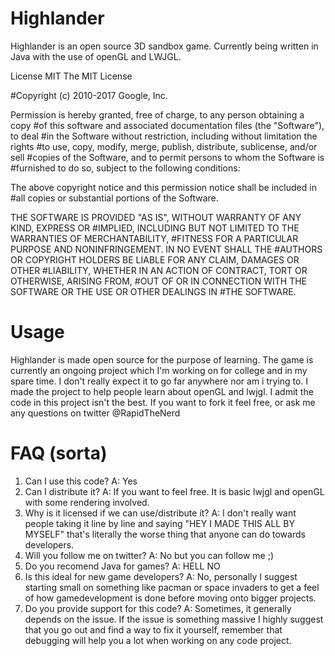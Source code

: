 # Highlander
Highlander is an open source 3D sandbox game. Currently being written in Java with the use of openGL and LWJGL.

License 
MIT
The MIT License

#Copyright (c) 2010-2017 Google, Inc. 

Permission is hereby granted, free of charge, to any person obtaining a copy
#of this software and associated documentation files (the "Software"), to deal
#in the Software without restriction, including without limitation the rights
#to use, copy, modify, merge, publish, distribute, sublicense, and/or sell
#copies of the Software, and to permit persons to whom the Software is
#furnished to do so, subject to the following conditions:

The above copyright notice and this permission notice shall be included in
#all copies or substantial portions of the Software.

THE SOFTWARE IS PROVIDED "AS IS", WITHOUT WARRANTY OF ANY KIND, EXPRESS OR
#IMPLIED, INCLUDING BUT NOT LIMITED TO THE WARRANTIES OF MERCHANTABILITY,
#FITNESS FOR A PARTICULAR PURPOSE AND NONINFRINGEMENT. IN NO EVENT SHALL THE
#AUTHORS OR COPYRIGHT HOLDERS BE LIABLE FOR ANY CLAIM, DAMAGES OR OTHER
#LIABILITY, WHETHER IN AN ACTION OF CONTRACT, TORT OR OTHERWISE, ARISING FROM,
#OUT OF OR IN CONNECTION WITH THE SOFTWARE OR THE USE OR OTHER DEALINGS IN
#THE SOFTWARE.

# Usage
Highlander is made open source for the purpose of learning. The game is currently an ongoing project which I'm working on for college and in my spare time. I don't really expect it to go far anywhere nor am i trying to. I made the project to help people learn about openGL and lwjgl. I admit the code in this project isn't the best. If you want to fork it feel free, or ask me any questions on twitter @RapidTheNerd

# FAQ (sorta) 
1) Can I use this code? A: Yes
2) Can I distribute it? A: If you want to feel free. It is basic lwjgl and openGL with some rendering involved.
3) Why is it licensed if we can use/distribute it? A: I don't really want people taking it line by line and saying "HEY I MADE THIS ALL BY MYSELF" that's literally the worse thing that anyone can do towards developers.
4) Will you follow me on twitter? A: No but you can follow me ;)
5) Do you recomend Java for games? A: HELL NO
6) Is this ideal for new game developers? A: No, personally I suggest starting small on something like pacman or space invaders to get a feel of how gamedevelopment is done before moving onto bigger projects.
7) Do you provide support for this code? A: Sometimes, it generally depends on the issue. If the issue is something massive I highly suggest that you go out and find a way to fix it yourself, remember that debugging will help you a lot when working on any code project.
